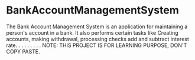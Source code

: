 # BankAccountManagementSystem
The Bank Account Management System is an application for maintaining a person's account in a bank. It also performs certain tasks like Creating accounts, making withdrawal, processing checks add and subtract interest rate.
.
.
.
.
.
.
.
.
NOTE: THIS PROJECT IS FOR LEARNING PURPOSE, DON'T COPY PASTE. 
